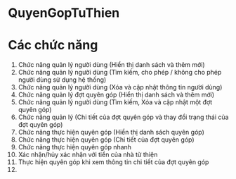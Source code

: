 # QuyenGopTuThien
# Các chức năng
1. Chức năng quản lý người dùng (Hiển thị danh sách và thêm mới)
2. Chức năng quản lý người dùng (Tìm kiếm, cho phép / không cho phép người dùng sử dụng hệ thống)
3. Chức năng quản lý người dùng (Xóa và cập nhật thông tin người dùng)
4. Chức năng quản lý đợt quyên góp (Hiển thị danh sách và thêm mới)
5. Chức năng quản lý người dùng (Tìm kiếm, Xóa và cập nhật một đợt quyên góp)
6. Chức năng quản lý (Chi tiết của đợt quyên góp và thay đổi trạng thái của đợt quyên góp)
7. Chức năng thực hiện quyên góp (Hiển thị danh sách quyên góp)
8. Chức năng thực hiện quyên góp (Chi tiết của đợt quyên góp)
9. Chức năng thực hiện quyên góp nhanh
10. Xác nhận/hủy xác nhận với tiền của nhà từ thiện
11. Thực hiện quyên góp khi xem thông tin chi tiết của đợt quyên góp
12. 

